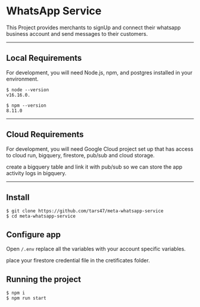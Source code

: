 # WhatsApp Service

This Project provides merchants to signUp and connect their whatsapp business account and send messages to their customers.

---

## Local Requirements

For development, you will need Node.js, npm, and postgres installed in your environment.

    $ node --version
    v16.16.0.

    $ npm --version
    8.11.0

---

## Cloud Requirements

For development, you will need Google Cloud project set up that has access to cloud run, bigquery, firestore, pub/sub and cloud storage.

create a bigquery table and link it with pub/sub so we can
store the app activity logs in bigquery.

---

## Install

    $ git clone https://github.com/tars47/meta-whatsapp-service
    $ cd meta-whatsapp-service

## Configure app

Open `/.env` replace all the variables with your account specific
variables.

place your firestore credential file in the cretificates folder.

## Running the project

    $ npm i
    $ npm run start
